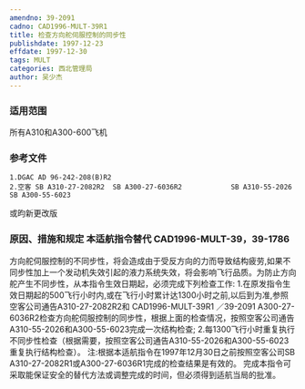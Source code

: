 ```yaml
---
amendno: 39-2091
cadno: CAD1996-MULT-39R1
title: 检查方向舵伺服控制的同步性
publishdate: 1997-12-23
effdate: 1997-12-30
tags: MULT
categories: 西北管理局
author: 吴少杰
---
```


### 适用范围 
所有A310和A300-600飞机

### 参考文件
    1.DGAC AD 96-242-208(B)R2 
    2.空客 SB A310-27-2082R2  SB A300-27-6036R2            SB A310-55-2026            SB A300-55-6023 
或昀新更改版

### 原因、措施和规定 本适航指令替代 CAD1996-MULT-39，39-1786 
方向舵伺服控制的不同步性，将会造成由于受反方向的力而导致结构疲劳,如果不同步性加上一个发动机失效引起的液力系统失效，将会影响飞行品质。为防止方向舵产生不同步性，从本指令生效日期起，必须完成下列检查工作: 
    1.在原发指令生效日期起的500飞行小时内,或在飞行小时累计达1300小时之前,以后到为准,参照空客公司通告A310-27-2082R2和
       CAD1996-MULT-39R1   ／39-2091 
A300-27-6036R2检查方向舵伺服控制的同步性，根据上面的检查情况，按照空客公司通告A310-55-2026和A300-55-6023完成一次结构检查; 
    2.每1300飞行小时重复执行不同步性检查（根据需要，按照空客公司通告A310-55-2026和A300-55-6023重复执行结构检查）。 注:根据本适航指令在1997年12月30日之前按照空客公司SB A310-27-2082R1或A300-27-6036R1完成的检查结果是有效的。 
    完成本指令可采取能保证安全的替代方法或调整完成的时间，但必须得到适航当局的批准。

